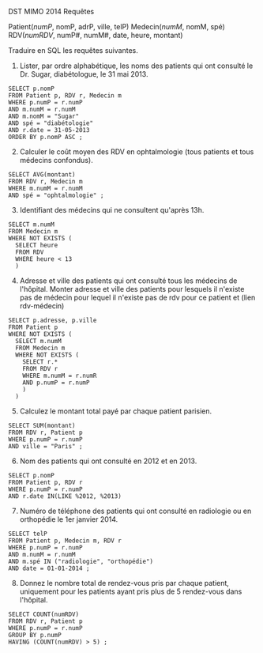 DST MIMO 2014
Requêtes

Patient(*numP*, nomP, adrP, ville, telP)
Medecin(*numM*, nomM, spé)
RDV(*numRDV*, numP#, numM#, date, heure, montant)

Traduire en SQL les requêtes suivantes.

1. Lister, par ordre alphabétique, les noms des patients qui ont consulté le Dr. Sugar, diabétologue, le 31 mai 2013.
```
SELECT p.nomP
FROM Patient p, RDV r, Medecin m
WHERE p.numP = r.numP
AND m.numM = r.numM
AND m.nomM = "Sugar"
AND spé = "diabétologie"
AND r.date = 31-05-2013
ORDER BY p.nomP ASC ;
```
2. Calculer le coût moyen des RDV en ophtalmologie (tous patients et tous médecins confondus).
```
SELECT AVG(montant)
FROM RDV r, Medecin m
WHERE m.numM = r.numM
AND spé = "ophtalmologie" ;
```
3. Identifiant des médecins qui ne consultent qu'après 13h.
```
SELECT m.numM
FROM Medecin m
WHERE NOT EXISTS (
  SELECT heure
  FROM RDV
  WHERE heure < 13  
  )

```
4. Adresse et ville des patients qui ont consulté tous les médecins de l'hôpital.
Monter adresse et ville des patients pour lesquels il n'existe pas de médecin pour lequel il n'existe pas de rdv pour ce patient et (lien rdv-médecin)
```
SELECT p.adresse, p.ville
FROM Patient p
WHERE NOT EXISTS (
  SELECT m.numM
  FROM Medecin m
  WHERE NOT EXISTS (
    SELECT r.*
    FROM RDV r
    WHERE m.numM = r.numR
    AND p.numP = r.numP
    )
  )
```
5. Calculez le montant total payé par chaque patient parisien.
```
SELECT SUM(montant)
FROM RDV r, Patient p
WHERE p.numP = r.numP
AND ville = "Paris" ;
```
6. Nom des patients qui ont consulté en 2012 et en 2013.
```
SELECT p.nomP
FROM Patient p, RDV r
WHERE p.numP = r.numP
AND r.date IN(LIKE %2012, %2013)
```
7. Numéro de téléphone des patients qui ont consulté en radiologie ou en orthopédie le 1er janvier 2014.
```
SELECT telP
FROM Patient p, Medecin m, RDV r
WHERE p.numP = r.numP
AND m.numM = r.numM
AND m.spé IN ("radiologie", "orthopédie")
AND date = 01-01-2014 ;
```
8. Donnez le nombre total de rendez-vous pris par chaque patient, uniquement pour les patients ayant pris plus de 5 rendez-vous dans l'hôpital.
```
SELECT COUNT(numRDV)
FROM RDV r, Patient p
WHERE p.numP = r.numP
GROUP BY p.numP
HAVING (COUNT(numRDV) > 5) ;
```
